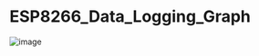 # ESP8266_Data_Logging_Graph

![image](https://user-images.githubusercontent.com/39348633/126092869-ae8dda25-b0e0-4572-bbdb-3ec38382deb2.png)

